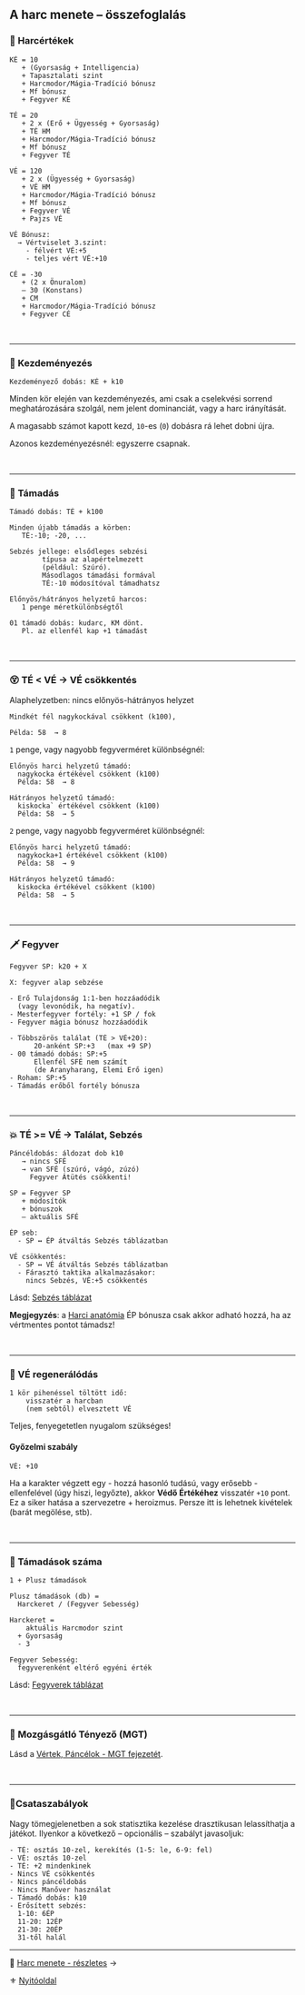 
## A harc menete – összefoglalás

### 🧮 Harcértékek
```
KÉ = 10
   + (Gyorsaság + Intelligencia)
   + Tapasztalati szint
   + Harcmodor/Mágia-Tradíció bónusz
   + Mf bónusz
   + Fegyver KÉ

TÉ = 20
   + 2 x (Erő + Ügyesség + Gyorsaság)
   + TÉ HM
   + Harcmodor/Mágia-Tradíció bónusz
   + Mf bónusz
   + Fegyver TÉ

VÉ = 120
   + 2 x (Ügyesség + Gyorsaság)
   + VÉ HM
   + Harcmodor/Mágia-Tradíció bónusz
   + Mf bónusz
   + Fegyver VÉ
   + Pajzs VÉ

VÉ Bónusz:
  → Vértviselet 3.szint:
    - félvért VÉ:+5
    - teljes vért VÉ:+10

CÉ = -30
   + (2 x Önuralom)
   – 30 (Konstans)
   + CM
   + Harcmodor/Mágia-Tradíció bónusz
   + Fegyver CÉ
```

<br />

---
### 🤞 Kezdeményezés

```
Kezdeményező dobás: KÉ + k10
```

Minden kör elején van kezdeményezés, ami csak a cselekvési sorrend meghatározására szolgál, nem jelent dominanciát, vagy a harc irányítását.

A magasabb számot kapott kezd, `10`-es (`0`) dobásra rá lehet dobni újra.

Azonos kezdeményezésnél: egyszerre csapnak.

<br />

---
### 🤺 Támadás

```
Támadó dobás: TÉ + k100
```

```
Minden újabb támadás a körben:
   TÉ:-10; -20, ...

Sebzés jellege: elsődleges sebzési
        típusa az alapértelmezett
        (például: Szúró).
        Másodlagos támadási formával
        TÉ:-10 módosítóval támadhatsz

Előnyös/hátrányos helyzetű harcos:
   1 penge méretkülönbségtől

01 támadó dobás: kudarc, KM dönt.
   Pl. az ellenfél kap +1 támadást
```

<br />

---
### 😵 TÉ < VÉ  → VÉ csökkentés

Alaphelyzetben: nincs előnyös-hátrányos helyzet
```
Mindkét fél nagykockával csökkent (k100),

Példa: 58  → 8
```

`1` penge, vagy nagyobb fegyverméret különbségnél:

```
Előnyös harci helyzetű támadó:
  nagykocka értékével csökkent (k100)
  Példa: 58  → 8

Hátrányos helyzetű támadó:
  kiskocka` értékével csökkent (k100)
  Példa: 58  → 5
```

`2` penge, vagy nagyobb fegyverméret különbségnél:

```
Előnyös harci helyzetű támadó:
  nagykocka+1 értékével csökkent (k100)
  Példa: 58  → 9

Hátrányos helyzetű támadó:
  kiskocka értékével csökkent (k100)
  Példa: 58  → 5
```

<br />

---
### 🗡️ Fegyver

```
Fegyver SP: k20 + X

X: fegyver alap sebzése
```

```
- Erő Tulajdonság 1:1-ben hozzáadódik
  (vagy levonódik, ha negatív).
- Mesterfegyver fortély: +1 SP / fok
- Fegyver mágia bónusz hozzáadódik
```

```
- Többszörös találat (TÉ > VÉ+20):
      20-anként SP:+3   (max +9 SP)
- 00 támadó dobás: SP:+5
      Ellenfél SFÉ nem számít
      (de Aranyharang, Elemi Erő igen)
- Roham: SP:+5
- Támadás erőből fortély bónusza
```

<br />

---
### 💥 TÉ >= VÉ  → Találat, Sebzés

```
Páncéldobás: áldozat dob k10    
   → nincs SFÉ
   → van SFÉ (szúró, vágó, zúzó)
     Fegyver Átütés csökkenti!
```

```
SP = Fegyver SP
   + módosítók
   + bónuszok
   – aktuális SFÉ
```

```
ÉP seb:
  - SP ↔ ÉP átváltás Sebzés táblázatban

VÉ csökkentés:
  - SP ↔ VÉ átváltás Sebzés táblázatban
  - Fárasztó taktika alkalmazásakor:
    nincs Sebzés, VÉ:+5 csökkentés
```

Lásd: [Sebzés táblázat](064_02_06_sebzes.md)

**Megjegyzés**: a [Harci anatómia](fortelyok.harci/harci_anatomia.md) ÉP bónusza csak akkor adható hozzá, ha az vértmentes pontot támadsz!

<br />

---
### 🍎 VÉ regenerálódás
```
1 kör pihenéssel töltött idő:
    visszatér a harcban
    (nem sebtől) elvesztett VÉ
```

Teljes, fenyegetetlen nyugalom szükséges!

#### Győzelmi szabály

```
VÉ: +10
```

Ha a karakter végzett egy - hozzá hasonló tudású, vagy erősebb - ellenfelével (úgy hiszi, legyőzte), akkor **Védő Értékéhez** visszatér `+10` pont.\
Ez a siker hatása a szervezetre + heroizmus. Persze itt is lehetnek kivételek (barát megölése, stb).

<br />

---
### 🔢 Támadások száma

```
1 + Plusz támadások

Plusz támadások (db) =
  Harckeret / (Fegyver Sebesség)
```

```
Harckeret =
    aktuális Harcmodor szint
  + Gyorsaság
  - 3

Fegyver Sebesség:
  fegyverenként eltérő egyéni érték 
```

Lásd: [Fegyverek táblázat](068_00_fegyverek.md)

<br />

---
### 🚷 Mozgásgátló Tényező (MGT)

Lásd a [Vértek, Páncélok - MGT fejezetét](069_00_vertek_pancelok.md#mozgásgátló-tényező-mgt).

<br />

---
### 📖Csataszabályok

Nagy tömegjelenetben a sok statisztika kezelése drasztikusan lelassíthatja a játékot. Ilyenkor a következő – opcionális – szabályt javasoljuk:

```
- TÉ: osztás 10-zel, kerekítés (1-5: le, 6-9: fel)
- VÉ: osztás 10-zel
- TÉ: +2 mindenkinek
- Nincs VÉ csökkentés
- Nincs páncéldobás
- Nincs Manőver használat
- Támadó dobás: k10
- Erősített sebzés:
  1-10: 6ÉP
  11-20: 12ÉP
  21-30: 20ÉP
  31-től halál
```

---

🔗 [Harc menete - részletes](064_02_00_harc_menete_reszletes.md) →

⚜️ [Nyitóoldal](start.md#6-harcrendszer-%EF%B8%8F)

